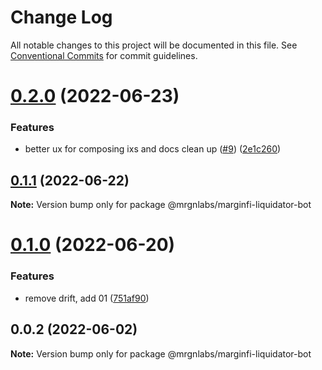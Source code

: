 # Change Log

All notable changes to this project will be documented in this file.
See [Conventional Commits](https://conventionalcommits.org) for commit guidelines.

# [0.2.0](https://github.com/mrgnlabs/marginfi-sdk/compare/@mrgnlabs/marginfi-liquidator-bot@0.1.1...@mrgnlabs/marginfi-liquidator-bot@0.2.0) (2022-06-23)


### Features

* better ux for composing ixs and docs clean up ([#9](https://github.com/mrgnlabs/marginfi-sdk/issues/9)) ([2e1c260](https://github.com/mrgnlabs/marginfi-sdk/commit/2e1c260aeb4f154fa3bc92462d8f0fc3c9d28e5b))





## [0.1.1](https://github.com/mrgnlabs/marginfi-sdk/compare/@mrgnlabs/marginfi-liquidator-bot@0.1.0...@mrgnlabs/marginfi-liquidator-bot@0.1.1) (2022-06-22)

**Note:** Version bump only for package @mrgnlabs/marginfi-liquidator-bot





# [0.1.0](https://github.com/mrgnlabs/marginfi-sdk/compare/@mrgnlabs/marginfi-liquidator-bot@0.0.2...@mrgnlabs/marginfi-liquidator-bot@0.1.0) (2022-06-20)


### Features

* remove drift, add 01 ([751af90](https://github.com/mrgnlabs/marginfi-sdk/commit/751af903faf3b5eae3b8091af90027794757a170))





## 0.0.2 (2022-06-02)

**Note:** Version bump only for package @mrgnlabs/marginfi-liquidator-bot
